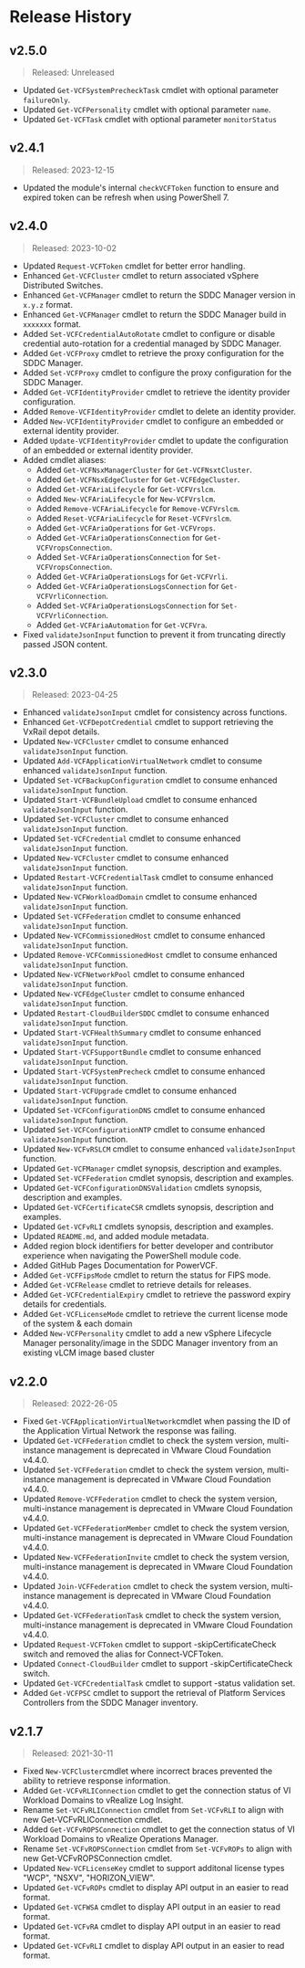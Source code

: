 # Release History

## v2.5.0

> Released: Unreleased 

- Updated `Get-VCFSystemPrecheckTask` cmdlet with optional parameter `failureOnly`.
- Updated `Get-VCFPersonality` cmdlet with optional parameter `name`.
- Updated `Get-VCFTask` cmdlet with optional parameter `monitorStatus`

## v2.4.1

> Released: 2023-12-15

- Updated the module's internal `checkVCFToken` function to ensure and expired token can be refresh when using PowerShell 7.

## v2.4.0

> Released: 2023-10-02

- Updated `Request-VCFToken` cmdlet for better error handling.
- Enhanced `Get-VCFCluster` cmdlet to return associated vSphere Distributed Switches.
- Enhanced `Get-VCFManager` cmdlet to return the SDDC Manager version in `x.y.z` format.
- Enhanced `Get-VCFManager` cmdlet to return the SDDC Manager build in `xxxxxxx` format.
- Added `Set-VCFCredentialAutoRotate` cmdlet to configure or disable credential auto-rotation for a credential managed by SDDC Manager.
- Added `Get-VCFProxy` cmdlet to retrieve the proxy configuration for the SDDC Manager.
- Added `Set-VCFProxy` cmdlet to configure the proxy configuration for the SDDC Manager.
- Added `Get-VCFIdentityProvider` cmdlet to retrieve the identity provider configuration.
- Added `Remove-VCFIdentityProvider` cmdlet to delete an identity provider.
- Added `New-VCFIdentityProvider` cmdlet to configure an embedded or external identity provider.
- Added `Update-VCFIdentityProvider` cmdlet to update the configuration of an embedded or external identity provider.
- Added cmdlet aliases:
  - Added `Get-VCFNsxManagerCluster` for `Get-VCFNsxtCluster`.
  - Added `Get-VCFNsxEdgeCluster` for `Get-VCFEdgeCluster`.
  - Added `Get-VCFAriaLifecycle` for `Get-VCFVrslcm`.
  - Added `New-VCFAriaLifecycle` for `New-VCFVrslcm`.
  - Added `Remove-VCFAriaLifecycle` for `Remove-VCFVrslcm`.
  - Added `Reset-VCFAriaLifecycle` for `Reset-VCFVrslcm`.
  - Added `Get-VCFAriaOperations` for `Get-VCFVrops`.
  - Added `Get-VCFAriaOperationsConnection` for `Get-VCFVropsConnection`.
  - Added `Set-VCFAriaOperationsConnection` for `Set-VCFVropsConnection`.
  - Added `Get-VCFAriaOperationsLogs` for `Get-VCFVrli`.
  - Added `Get-VCFAriaOperationsLogsConnection` for `Get-VCFVrliConnection`.
  - Added `Set-VCFAriaOperationsLogsConnection` for `Set-VCFVrliConnection`.
  - Added `Get-VCFAriaAutomation` for `Get-VCFVra`.
- Fixed `validateJsonInput` function to prevent it from truncating directly passed JSON content.

## v2.3.0

> Released: 2023-04-25

- Enhanced `validateJsonInput` cmdlet for consistency across functions.
- Enhanced `Get-VCFDepotCredential` cmdlet to support retrieving the VxRail depot details.
- Updated `New-VCFCluster` cmdlet to consume enhanced `validateJsonInput` function.
- Updated `Add-VCFApplicationVirtualNetwork` cmdlet to consume enhanced `validateJsonInput` function.
- Updated `Set-VCFBackupConfiguration` cmdlet to consume enhanced `validateJsonInput` function.
- Updated `Start-VCFBundleUpload` cmdlet to consume enhanced `validateJsonInput` function.
- Updated `Set-VCFCluster` cmdlet to consume enhanced `validateJsonInput` function.
- Updated `Set-VCFCredential` cmdlet to consume enhanced `validateJsonInput` function.
- Updated `New-VCFCluster` cmdlet to consume enhanced `validateJsonInput` function.
- Updated `Restart-VCFCredentialTask` cmdlet to consume enhanced `validateJsonInput` function.
- Updated `New-VCFWorkloadDomain` cmdlet to consume enhanced `validateJsonInput` function.
- Updated `Set-VCFFederation` cmdlet to consume enhanced `validateJsonInput` function.
- Updated `New-VCFCommissionedHost` cmdlet to consume enhanced `validateJsonInput` function.
- Updated `Remove-VCFCommissionedHost` cmdlet to consume enhanced `validateJsonInput` function.
- Updated `New-VCFNetworkPool` cmdlet to consume enhanced `validateJsonInput` function.
- Updated `New-VCFEdgeCluster` cmdlet to consume enhanced `validateJsonInput` function.
- Updated `Restart-CloudBuilderSDDC` cmdlet to consume enhanced `validateJsonInput` function.
- Updated `Start-VCFHealthSummary` cmdlet to consume enhanced `validateJsonInput` function.
- Updated `Start-VCFSupportBundle` cmdlet to consume enhanced `validateJsonInput` function.
- Updated `Start-VCFSystemPrecheck` cmdlet to consume enhanced `validateJsonInput` function.
- Updated `Start-VCFUpgrade` cmdlet to consume enhanced `validateJsonInput` function.
- Updated `Set-VCFConfigurationDNS` cmdlet to consume enhanced `validateJsonInput` function.
- Updated `Set-VCFConfigurationNTP` cmdlet to consume enhanced `validateJsonInput` function.
- Updated `New-VCFvRSLCM` cmdlet to consume enhanced `validateJsonInput` function.
- Updated `Get-VCFManager` cmdlet synopsis, description and examples.
- Updated `Set-VCFFederation` cmdlet synopsis, description and examples.
- Updated `Get-VCFConfigurationDNSValidation` cmdlets synopsis, description and examples.
- Updated `Get-VCFCertificateCSR` cmdlets synopsis, description and examples.
- Updated `Get-VCFvRLI` cmdlets synopsis, description and examples.
- Updated `README.md`, and added module metadata.
- Added region block identifiers for better developer and contributor experience when navigating the PowerShell module code.
- Added GitHub Pages Documentation for PowerVCF.
- Added `Get-VCFFipsMode` cmdlet to return the status for FIPS mode.
- Added `Get-VCFRelease` cmdlet to retrieve details for releases.
- Added `Get-VCFCredentialExpiry` cmdlet to retrieve the password expiry details for credentials.
- Added `Get-VCFLicenseMode` cmdlet to retrieve the current license mode of the system & each domain
- Added `New-VCFPersonality` cmdlet to add a new vSphere Lifecycle Manager personality/image in the SDDC Manager inventory from an existing vLCM image based cluster

## v2.2.0

> Released: 2022-26-05

- Fixed `Get-VCFApplicationVirtualNetwork`cmdlet when passing the ID of the Application Virtual Network the response was failing.
- Updated `Get-VCFFederation` cmdlet to check the system version, multi-instance management is deprecated in VMware Cloud Foundation v4.4.0.
- Updated `Set-VCFFederation` cmdlet to check the system version, multi-instance management is deprecated in VMware Cloud Foundation v4.4.0.
- Updated `Remove-VCFFederation` cmdlet to check the system version, multi-instance management is deprecated in VMware Cloud Foundation v4.4.0.
- Updated `Get-VCFFederationMember` cmdlet to check the system version, multi-instance management is deprecated in VMware Cloud Foundation v4.4.0.
- Updated `New-VCFFederationInvite` cmdlet to check the system version, multi-instance management is deprecated in VMware Cloud Foundation v4.4.0.
- Updated `Join-VCFFederation` cmdlet to check the system version, multi-instance management is deprecated in VMware Cloud Foundation v4.4.0.
- Updated `Get-VCFFederationTask` cmdlet to check the system version, multi-instance management is deprecated in VMware Cloud Foundation v4.4.0.
- Updated `Request-VCFToken` cmdlet to support -skipCertificateCheck switch and removed the alias for Connect-VCFToken.
- Updated `Connect-CloudBuilder` cmdlet to support -skipCertificateCheck switch.
- Updated `Get-VCFCredentialTask` cmdlet to support -status validation set.
- Added `Get-VCFPSC` cmdlet to support the retrieval of Platform Services Controllers from the SDDC Manager inventory.

## v2.1.7

> Released: 2021-30-11

- Fixed `New-VCFCluster`cmdlet where incorrect braces prevented the ability to retrieve response information.
- Added `Get-VCFvRLIConnection` cmdlet to get the connection status of VI Workload Domains to vRealize Log Insight.
- Rename `Set-VCFvRLIConnection` cmdlet from `Set-VCFvRLI` to align with new Get-VCFvRLIConnection cmdlet.
- Added `Get-VCFvROPSConnection` cmdlet to get the connection status of VI Workload Domains to vRealize Operations Manager.
- Rename `Set-VCFvROPSConnection` cmdlet from `Set-VCFvROPs` to align with new Get-VCFvROPSConnection cmdlet.
- Updated `New-VCFLicenseKey` cmdlet to support additonal license types "WCP", "NSXV", "HORIZON_VIEW".
- Updated `Get-VCFvROPs` cmdlet to display API output in an easier to read format.
- Updated `Get-VCFWSA` cmdlet to display API output in an easier to read format.
- Updated `Get-VCFvRA` cmdlet to display API output in an easier to read format.
- Updated `Get-VCFvRLI` cmdlet to display API output in an easier to read format.
